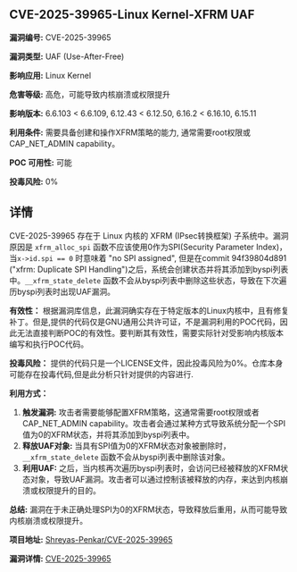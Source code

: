 ## CVE-2025-39965-Linux Kernel-XFRM UAF

**漏洞编号:** CVE-2025-39965

**漏洞类型:** UAF (Use-After-Free)

**影响应用:** Linux Kernel

**危害等级:** 高危，可能导致内核崩溃或权限提升

**影响版本:** 6.6.103 < 6.6.109, 6.12.43 < 6.12.50, 6.16.2 < 6.16.10, 6.15.11

**利用条件:** 需要具备创建和操作XFRM策略的能力, 通常需要root权限或CAP_NET_ADMIN capability。

**POC 可用性:** 可能

**投毒风险:** 0%

## 详情

CVE-2025-39965 存在于 Linux 内核的 XFRM (IPsec转换框架) 子系统中。漏洞原因是 `xfrm_alloc_spi` 函数不应该使用0作为SPI(Security Parameter Index)，当`x->id.spi == 0` 时意味着 "no SPI assigned", 但是在commit 94f39804d891 ("xfrm: Duplicate SPI Handling")之后，系统会创建状态并将其添加到byspi列表中。`__xfrm_state_delete` 函数不会从byspi列表中删除这些状态，导致在下次遍历byspi列表时出现UAF漏洞。

**有效性：**
根据漏洞库信息，此漏洞确实存在于特定版本的Linux内核中，且有修复补丁。但是,提供的代码仅是GNU通用公共许可证，不是漏洞利用的POC代码，因此无法直接判断POC的有效性。要判断其有效性，需要实际针对受影响内核版本编写和执行POC代码。

**投毒风险：**
提供的代码只是一个LICENSE文件，因此投毒风险为0%。仓库本身可能存在投毒代码,但是此分析只针对提供的内容进行.

**利用方式：**
1.  **触发漏洞:** 攻击者需要能够配置XFRM策略，这通常需要root权限或者CAP_NET_ADMIN capability。攻击者会通过某种方式导致系统分配一个SPI值为0的XFRM状态，并将其添加到byspi列表中。
2.  **释放UAF对象:**  当具有SPI值为0的XFRM状态对象被删除时，`__xfrm_state_delete` 函数不会从byspi列表中删除该对象。
3.  **利用UAF:** 之后，当内核再次遍历byspi列表时，会访问已经被释放的XFRM状态对象，导致UAF漏洞。攻击者可以通过控制该被释放的内存，来达到内核崩溃或权限提升的目的。

**总结:** 漏洞在于未正确处理SPI为0的XFRM状态，导致释放后重用，从而可能导致内核崩溃或权限提升。

**项目地址:** [Shreyas-Penkar/CVE-2025-39965](https://github.com/Shreyas-Penkar/CVE-2025-39965)

**漏洞详情:** [CVE-2025-39965](https://nvd.nist.gov/vuln/detail/CVE-2025-39965)